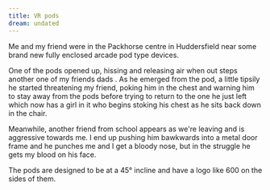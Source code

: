 ```yaml
---
title: VR pods
dream: undated
---
```


Me and my friend <!-- TH --> were in the Packhorse centre in Huddersfield near some brand new fully enclosed arcade pod type devices.

One of the pods opened up, hissing and releasing air when out steps another one of my friends dads <!-- RH -->. As he emerged from the pod, a little tipsily he started threatening my friend, poking him in the chest and warning him to stay away from the pods before trying to return to the one he just left which now has a girl in it who begins stoking his chest as he sits back down in the chair.

Meanwhile, another friend from school <!-- AW --> appears as we're leaving and is aggressive towards me. I end up pushing him bawkwards into a metal door frame and he punches me and I get a bloody nose, but in the struggle he gets my blood on his face.

The pods are designed to be at a 45&deg; incline and have a logo like 600 on the sides of them.